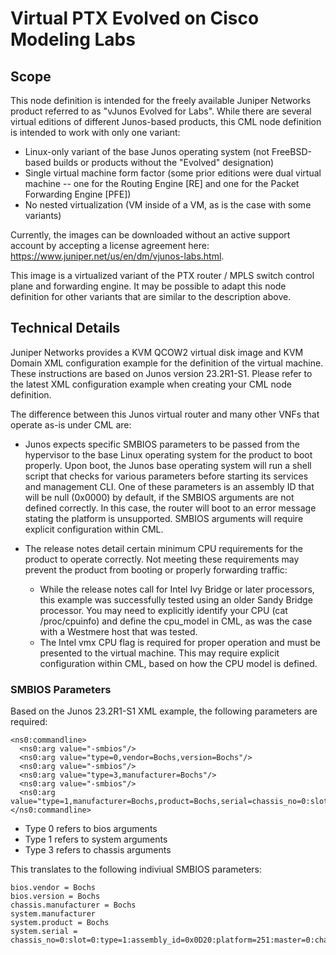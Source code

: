 # Virtual PTX Evolved on Cisco Modeling Labs

## Scope
This node definition is intended for the freely available Juniper Networks product referred to as "vJunos Evolved for Labs".  While there are several virtual editions of different Junos-based products, this CML node definition is intended to work with only one variant:

- Linux-only variant of the base Junos operating system (not FreeBSD-based builds or products without the "Evolved" designation)
- Single virtual machine form factor (some prior editions were dual virtual machine -- one for the Routing Engine [RE] and one for the Packet Forwarding Engine [PFE])
- No nested virtualization (VM inside of a VM, as is the case with some variants)  

Currently, the images can be downloaded without an active support account by accepting a license agreement here:  https://www.juniper.net/us/en/dm/vjunos-labs.html.

This image is a virtualized variant of the PTX router / MPLS switch control plane and forwarding engine.  It may be possible to adapt this node definition for other variants that are similar to the description above.

## Technical Details

Juniper Networks provides a KVM QCOW2 virtual disk image and KVM Domain XML configuration example for the definition of the virtual machine.  These instructions are based on Junos version 23.2R1-S1.  Please refer to the latest XML configuration example when creating your CML node definition.

The difference between this Junos virtual router and many other VNFs that operate as-is under CML are:

- Junos expects specific SMBIOS parameters to be passed from the hypervisor to the base Linux operating system for the product to boot properly.  Upon boot, the Junos base operating system will run a shell script that checks for various parameters before starting its services and management CLI.  One of these parameters is an assembly ID that will be null (0x0000) by default, if the SMBIOS arguments are not defined correctly.  In this case, the router will boot to an error message stating the platform is unsupported.  SMBIOS arguments will require explicit configuration within CML.

- The release notes detail certain minimum CPU requirements for the product to operate correctly.  Not meeting these requirements may prevent the product from booting or properly forwarding traffic:
  - While the release notes call for Intel Ivy Bridge or later processors, this example was successfully tested using an older Sandy Bridge processor.  You may need to explicitly identify your CPU (cat /proc/cpuinfo) and define the cpu_model in CML, as was the case with a Westmere host that was tested.
  - The Intel vmx CPU flag is required for proper operation and must be presented to the virtual machine.  This may require explicit configuration within CML, based on how the CPU model is defined.

### SMBIOS Parameters

Based on the Junos 23.2R1-S1 XML example, the following parameters are required:

```
<ns0:commandline>
  <ns0:arg value="-smbios"/>
  <ns0:arg value="type=0,vendor=Bochs,version=Bochs"/>
  <ns0:arg value="-smbios"/>
  <ns0:arg value="type=3,manufacturer=Bochs"/>
  <ns0:arg value="-smbios"/>
  <ns0:arg value="type=1,manufacturer=Bochs,product=Bochs,serial=chassis_no=0:slot=0:type=1:assembly_id=0x0D20:platform=251:master=0:channelized=no"/>
</ns0:commandline>
```
- Type 0 refers to bios arguments
- Type 1 refers to system arguments
- Type 3 refers to chassis arguments

This translates to the following indiviual SMBIOS parameters:

```
bios.vendor = Bochs
bios.version = Bochs
chassis.manufacturer = Bochs
system.manufacturer
system.product = Bochs
system.serial = chassis_no=0:slot=0:type=1:assembly_id=0x0D20:platform=251:master=0:channelized=no
```
